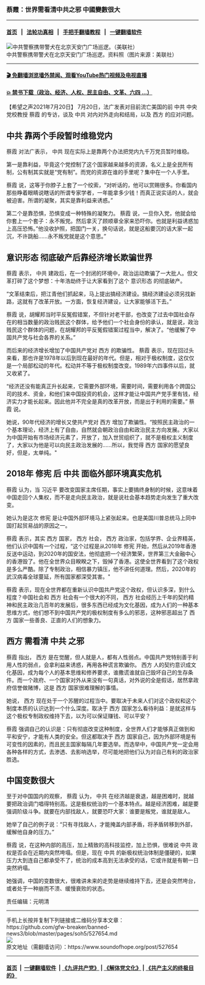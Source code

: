 ### 蔡霞：世界需看清中共之邪 中國變數很大
------------------------

#### [首页](https://github.com/gfw-breaker/banned-news3/blob/master/README.md) &nbsp;&nbsp;|&nbsp;&nbsp; [法轮功真相](https://github.com/begood0513/basic/blob/master/README.md)  &nbsp;&nbsp;|&nbsp;&nbsp; [手把手翻墙教程](https://github.com/gfw-breaker/guides/wiki)  &nbsp;&nbsp;|&nbsp;&nbsp; [一键翻墙软件](https://github.com/gfw-breaker/nogfw/blob/master/README.md)  



<div><img alt="中共警察携带警犬在北京天安门广场巡逻。（美联社）" src="https://img.soundofhope.org/2020-02/07143fff-7dc2-4898-b821-8ef8b3ddb533-800x534.jpeg"/>
<br/><figcaption class="caption">
 中共警察携带警犬在北京天安门广场巡逻。资料照（图片来源：美联社）
</figcaption></div><hr/>

#### [ 🎬  免翻墙浏览墙外禁闻、观看YouTube热门视频及电视直播](https://github.com/gfw-breaker/HelloWorld)

#### [ 💥  禁书下载（政治、经济、人权、民主自由、文革、六四 ...）](https://github.com/gfw-breaker/books/blob/master/README.md)

<div><div class="Content__Wrapper sc-1bvya0-0 grZQxZ">
 <p class="meta-top">
  <span class="meta">
   【希望之声2021年7月20日】
  </span>
  7月20日，法广发表对目前流亡美国的前
  <ok href="/term/1059">
   中共
  </ok>
  中央党校教授
  <ok href="/term/295875">
   蔡霞
  </ok>
  的专访，谈及
  <ok href="/term/1059">
   中共
  </ok>
  对内对外走向和结局，以及
  <ok href="/term/8022">
   西方
  </ok>
  的应对问题。
 </p>
 <h2>
  <ok href="/term/1059">
   中共
  </ok>
  靠两个手段暂时维稳党内
 </h2>
 <p>
  <ok href="/term/295875">
   蔡霞
  </ok>
  对法广表示，
  <ok href="/term/1059">
   中共
  </ok>
  现在实际上是靠两个办法把党内九千万党员暂时维稳。
 </p>
 <div class="AD_Embed__Wrap-sc-1xslmin-0 igMuqX module desktop">
  <div>
  </div>
 </div>
 <p>
  第一是靠利益，毕竟这个党控制了这个国家越来越多的资源，名义上是全民所有制，公有制其实就是“党有制”。而党的资源在谁的手里呢？集中在一个人手里。
 </p>
 <p>
  <ok href="/term/295875">
   蔡霞
  </ok>
  说，这等于你脖子上套了一个绞索，“对听话的，他可以赏赐很多。你看国内那些睁着眼睛说瞎话的所谓专家学者，一年能拿多少钱！而真正说实话的人，就会被迫害。所谓的凝聚，其实是靠利益来诱惑。”
 </p>
 <p>
  第二个是靠恐惧，恐惧变成一种特殊的凝聚力。
  <ok href="/term/295875">
   蔡霞
  </ok>
  说，一旦你入党，他就会给你套上一个套子：永不叛党。然后拿灭了顾顺章全家来恐吓你。也就是利益诱惑加上高压恐怖。”他没收护照，把国门一关，换句话说，就是这船要沉的话大家一起沉，不许跳船……永不叛党就是这个意思。”
 </p>
 <h2>
  <ok href="/term/7600">
   意识形态
  </ok>
  彻底破产后靠经济增长欺骗世界
 </h2>
 <p>
  <ok href="/term/295875">
   蔡霞
  </ok>
  表示，
  <ok href="/term/1059">
   中共
  </ok>
  建政后，在一个封闭的环境中，政治运动欺骗了一大批人。但文革打碎了这个梦想：十年浩劫终于让大家看到了这个
  <ok href="/term/7600">
   意识形态
  </ok>
  的彻底破产。
 </p>
 <p>
  “文革结束后，把江青他们抓起来，马上提出搞经济建设。搞经济建设必须另找新路，这就有了改革开放。一方面，恢复经济建设，让大家能够活下去。”
 </p>
 <p>
  <ok href="/term/295875">
   蔡霞
  </ok>
  说，胡耀邦当时平反冤假错案，不但针对老干部，也改变了过去中国社会存在的相当数量的政治贱民这个群体，给予他们一个社会身份的承认，就是说，政治贱民这个群体的问题，在胡耀邦的平反冤假错案过程当中，解决了。“他缓解了中国共产党与社会各界的关系。”
 </p>
 <p>
  而后来的经济增长增加了中国共产党对
  <ok href="/term/8022">
   西方
  </ok>
  的欺骗性。
  <ok href="/term/295875">
   蔡霞
  </ok>
  表示，现在回过头来看，那也许是1978年以后到现在最好的年代。但是，相对于极权制度，这仅仅是一个局部松动的年代。松动并不等于极权制度改变。1989年六四事件以后，就又收紧了。
 </p>
 <p>
  “经济还没有能真正升长起来，它需要外部环境，需要时间，需要利用各个跨国公司的技术、资金，和他们来中国投资的机会，这样才能让中国共产党手里有钱，经济实力才能长起来。因此他并不完全是真的改革开放，而是出于利用的需要。”
  <ok href="/term/295875">
   蔡霞
  </ok>
  说。
 </p>
 <p>
  她说，90年代经济的增长又使共产党对
  <ok href="/term/8022">
   西方
  </ok>
  增加了欺骗性。“按照民主政治的一个基本理论，经济上有了自由，自然就会朝政治自由和政治民主方向发展。大家以为中国开始有市场经济元素了，开放了，加入世贸组织了，就不是极权主义制度了，大家以为他是可以向民主政治发展的……所以，我觉得
  <ok href="/term/8022">
   西方
  </ok>
  国家的愿望良好，但是，太单纯。"
 </p>
 <h2>
  2018年
  <ok href="/term/12524">
   修宪
  </ok>
  后
  <ok href="/term/1059">
   中共
  </ok>
  面临外部环境真实危机
 </h2>
 <p>
  <ok href="/term/295875">
   蔡霞
  </ok>
  认为，当
  <ok href="/term/1063">
   习近平
  </ok>
  要改变国家主席任期，事实上要搞终身制的时候，这意味着中国走回个人集权，而不是走向民主政治，就是说社会基本趋势走向发生了重大改变。
 </p>
 <p>
  她认为是这次
  <ok href="/term/12524">
   修宪
  </ok>
  是让中国外部环境马上紧张起来。也是美国川普总统马上同中国打起贸易战的原因之一。
 </p>
 <div class="AD_Embed__Wrap-sc-1xslmin-0 igMuqX module desktop">
  <div>
  </div>
 </div>
 <p>
  <ok href="/term/295875">
   蔡霞
  </ok>
  表示，其实
  <ok href="/term/8022">
   西方
  </ok>
  国家，
  <ok href="/term/8022">
   西方
  </ok>
  社会，
  <ok href="/term/8022">
   西方
  </ok>
  政治家，包括学界、企业界精英，他们认识中国有一个过程，“这个过程是从2018年
  <ok href="/term/12524">
   修宪
  </ok>
  开始，然后从2019年香港反送中运动，到2020年的国安法，他彻底把一个经济繁荣，世界第三大金融中心的香港毁了。他在全世界众目睽睽之下，毁掉了香港。这使全世界看到了这个政权是多么严酷。除了专制政治，相信暴力镇压，他不讲任何道理。然后，2020年的武汉病毒全球蔓延，所有国家都深受其害。"
 </p>
 <p>
  <ok href="/term/295875">
   蔡霞
  </ok>
  表示，现在全世界都在重新认识中国共产党这个政权，但认识多深，到什么程度？中国社会和
  <ok href="/term/8022">
   西方
  </ok>
  社会有一个很大的不同，
  <ok href="/term/8022">
   西方
  </ok>
  社会经历上千年的契约精神和民主政治几百年的发展后，很多东西已经成为文化基因，成为人们的一种基本思维方式，他们想不到中国共产党的极权制度有多么的邪恶，这种邪恶超出了
  <ok href="/term/8022">
   西方
  </ok>
  国家一些善良、正直的人们的想象力。
 </p>
 <h2>
  <ok href="/term/8022">
   西方
  </ok>
  需看清
  <ok href="/term/1059">
   中共
  </ok>
  之邪
 </h2>
 <p>
  <ok href="/term/295875">
   蔡霞
  </ok>
  指出，
  <ok href="/term/8022">
   西方
  </ok>
  是在觉醒，但人就是人，都有人性弱点。中国共产党特别善于利用人性的弱点，会拿利益来诱惑，再用各种谎言欺骗你。
  <ok href="/term/8022">
   西方
  </ok>
  人的契约意识成文化基因，成为每个人的基本思维和修养要求，谁撒谎谁就自己毁坏自己的生存条件。而一个政府、一个国家对外从来没有一句真话，对外说的全是假话，居然拿政府信誉做赌博，这是
  <ok href="/term/8022">
   西方
  </ok>
  国家很难理解的事情。
 </p>
 <p>
  她说，
  <ok href="/term/8022">
   西方
  </ok>
  现在处于一个苏醒的过程当中。要取决于未来人们对这个政权和这个制度本质的认识达到一个什么深度。取决于
  <ok href="/term/8022">
   西方
  </ok>
  国家怎么看待利益：是就这样与这个极权专制政权维持下去，以为可以保证赚钱、可以平安？
 </p>
 <p>
  <ok href="/term/295875">
   蔡霞
  </ok>
  强调自己的认识是：只有彻底改变这种制度，全世界人们才能够真正做到和平和安宁，才能有人类的安全。但这都取决于
  <ok href="/term/8022">
   西方
  </ok>
  国家自己，因为外部环境是有可变性的因素的，而且民主国家每隔几年要选举。而选举中，中国共产党一定会用各种各样的方式，去渗透、去影响选举，尽可能地把他们认为对自己有利的政治家胜选。
 </p>
 <h2>
  中国变数很大
 </h2>
 <p>
  至于对中国国内的观察，
  <ok href="/term/295875">
   蔡霞
  </ok>
  认为，
  <ok href="/term/1059">
   中共
  </ok>
  在经济越是衰退，越是困难时，就越要把政治调门唱得特别高。这是极权统治的一个基本特点。越是经济困难，越是要强调阶级斗争。就要在内部找敌人，就要恐吓大家：谁要是叛党，谁就是敌人。
 </p>
 <p>
  她举了自己的例子说：“只有寻找敌人，才能掩盖内部矛盾，将矛盾转移到外部，缓解他自身的压力。”
 </p>
 <p>
  <ok href="/term/295875">
   蔡霞
  </ok>
  说，在这种内部的高压，加上精致的高科技监控，加上恐惧，很难说
  <ok href="/term/1059">
   中共
  </ok>
  政权是否会在近期内突然垮塌。但是，现在
  <ok href="/term/1059">
   中共
  </ok>
  的新极权统治体制是僵硬的，如果压力大到连自己都承受不了，统治的成本高到无法承受的话，它或许就是有朝一日突然坍塌。
 </p>
 <p>
  她强调，中国的变数很大，很难讲未来的走势是继续维持下去，还是会突然垮台，或者处于一种崩而不溃、缓慢衰败的状态。
 </p>
 <p class="meta-btm">
  责任编辑：元明清
 </p>
</div>
</div>
<hr/>
手机上长按并复制下列链接或二维码分享本文章：<br/>
https://github.com/gfw-breaker/banned-news3/blob/master/pages/soh5/527654.md <br/>
<a href='https://github.com/gfw-breaker/banned-news3/blob/master/pages/soh5/527654.md'><img src='https://github.com/gfw-breaker/banned-news3/blob/master/pages/soh5/527654.md.png'/></a> <br/>
原文地址（需翻墙访问）：https://www.soundofhope.org/post/527654


------------------------
#### [首页](https://github.com/gfw-breaker/banned-news3/blob/master/README.md) &nbsp;|&nbsp; [一键翻墙软件](https://github.com/gfw-breaker/nogfw/blob/master/README.md) &nbsp;| [《九评共产党》](https://github.com/gfw-breaker/9ping.md/blob/master/README.md#九评之一评共产党是什么) | [《解体党文化》](https://github.com/gfw-breaker/jtdwh.md/blob/master/README.md) | [《共产主义的终极目的》](https://github.com/gfw-breaker/gczydzjmd.md/blob/master/README.md)


<img src='http://gfw-breaker.win/banned-news3/pages/soh5/527654.md' width='0px' height='0px'/>
